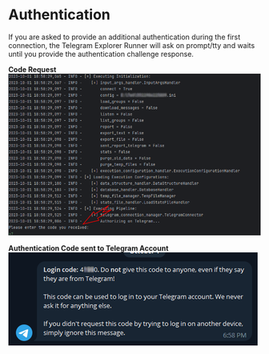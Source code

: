 # Authentication

If you are asked to provide an additional authentication during the first connection, the Telegram Explorer Runner will ask on prompt/tty and waits until you provide the authentication challenge response.

**Code Request**
![auth_required.png](media/auth_required.png)

**Authentication Code sent to Telegram Account**
![code_provided.png](media/code_provided.png)
